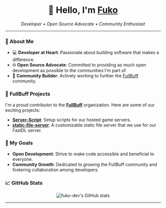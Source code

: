 <h1 align="center">👋 Hello, I'm <a href="https://github.com/fuko-dev">Fuko</a></h1>

<p align="center">
  <em>Developer • Open Source Advocate • Community Enthusiast</em>
</p>

---

### 🌟 About Me

- 💻 **Developer at Heart**: Passionate about building software that makes a difference.
- 🌐 **Open Source Advocate**: Committed to providing as much open development as possible to the communities I'm part of.
- 🤝 **Community Builder**: Actively working to further the [FullBuff](https://github.com/Full-Buff) community.

### 🚀 FullBuff Projects

I'm a proud contributor to the [**FullBuff**](https://github.com/Full-Buff) organization. Here are some of our exciting projects:

- [**Server-Script**](https://github.com/Full-Buff/Server-Scripts): Setup scripts for our hosted game servers.
- [**static-file-server**](https://github.com/Full-Buff/static-file-server): A customizable static file server that we use for our FastDL server.

### 🎯 My Goals

- **Open Development**: Strive to make code accessible and beneficial to everyone.
- **Community Growth**: Dedicated to growing the FullBuff community and fostering collaboration among developers.

### 📈 GitHub Stats

<p align="center">
  <img src="https://github-readme-stats.vercel.app/api?username=fuko-dev&show_icons=true&theme=tokyonight" alt="fuko-dev's GitHub stats" />
</p>

---
